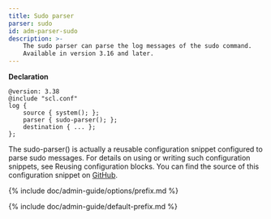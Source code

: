 ```yaml
---
title: Sudo parser
parser: sudo
id: adm-parser-sudo
description: >-
    The sudo parser can parse the log messages of the sudo command.
    Available in version 3.16 and later.
---
```


**Declaration**

```config
@version: 3.38
@include "scl.conf"
log {
    source { system(); };
    parser { sudo-parser(); };
    destination { ... };
};
```

The sudo-parser() is actually a reusable configuration snippet
configured to parse sudo messages. For details on using or writing such
configuration snippets, see Reusing configuration blocks.
You can find the source of this configuration snippet on
[GitHub](https://github.com/syslog-ng/syslog-ng/blob/master/scl/sudo/sudo.conf).

{% include doc/admin-guide/options/prefix.md %}

{% include doc/admin-guide/default-prefix.md %}
